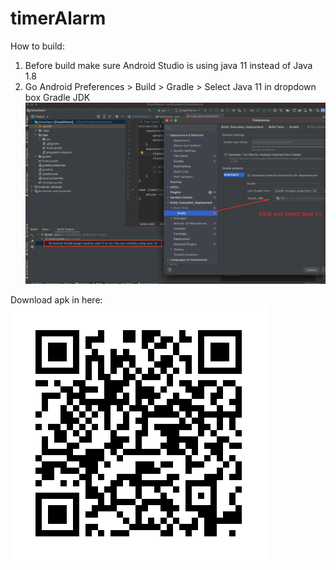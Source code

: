 # timerAlarm
How to build:
1. Before build make sure Android Studio is using java 11 instead of Java 1.8
2. Go Android Preferences > Build > Gradle > Select Java 11 in dropdown box Gradle JDK
![Issue Image](image.jpg)
   
Download apk in here:
![Apk Image](apk_code.jpg)
